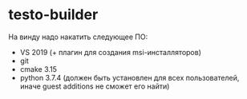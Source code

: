 # testo-builder

На винду надо накатить следующее ПО:
- VS 2019 (+ плагин для создания msi-инсталляторов)
- git
- cmake 3.15
- python 3.7.4 (должен быть установлен для всех пользователей, иначе guest additions не сможет его найти)

